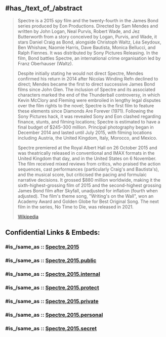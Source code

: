 

## #has_/text_of_/abstract 

> Spectre is a 2015 spy film and the twenty-fourth in the James Bond series produced by Eon Productions. Directed by Sam Mendes and written by John Logan, Neal Purvis, Robert Wade, and Jez Butterworth from a story conceived by Logan, Purvis, and Wade, it stars Daniel Craig as Bond, alongside Christoph Waltz, Léa Seydoux, Ben Whishaw, Naomie Harris, Dave Bautista, Monica Bellucci, and Ralph Fiennes. It was distributed by Sony Pictures Releasing. In the film, Bond battles Spectre, an international crime organisation led by Franz Oberhauser (Waltz).
>
> Despite initially stating he would not direct Spectre, Mendes confirmed his return in 2014 after Nicolas Winding Refn declined to direct; Mendes became the first to direct successive James Bond films since John Glen. The inclusion of Spectre and its associated characters marked the end of the Thunderball controversy, in which Kevin McClory and Fleming were embroiled in lengthy legal disputes over the film rights to the novel; Spectre is the first film to feature these elements since Diamonds Are Forever (1971). Following the Sony Pictures hack, it was revealed Sony and Eon clashed regarding finance, stunts, and filming locations; Spectre is estimated to have a final budget of $245–300 million.  Principal photography began in December 2014 and lasted until July 2015, with filming locations including Austria, the United Kingdom, Italy, Morocco, and Mexico.
>
> Spectre premiered at the Royal Albert Hall on 26 October 2015 and was theatrically released in conventional and IMAX formats in the United Kingdom that day, and in the United States on 6 November. The film received mixed reviews from critics, who praised the action sequences, cast performances (particularly Craig's and Bautista's), and the musical score, but criticised the pacing and formulaic narrative decisions. It grossed $880 million worldwide, making it the sixth-highest-grossing film of 2015 and the second-highest grossing James Bond film after Skyfall, unadjusted for inflation (fourth when adjusted). The film's theme song, "Writing's on the Wall", won an Academy Award and Golden Globe for Best Original Song. The next film in the series, No Time to Die, was released in 2021.
>
> [Wikipedia](https://en.wikipedia.org/wiki/Spectre%20(2015%20film))


## Confidential Links & Embeds: 

### #is_/same_as :: [Spectre,2015](/_Standards/Society/Communication/Media/Movie/Movie-Genre/Thriller-Movie/James_Bond,films/Spectre,2015.md) 

### #is_/same_as :: [Spectre,2015.public](/_public/Society/Communication/Media/Movie/Movie-Genre/Thriller-Movie/James_Bond,films/Spectre,2015.public.md) 

### #is_/same_as :: [Spectre,2015.internal](/_internal/Society/Communication/Media/Movie/Movie-Genre/Thriller-Movie/James_Bond,films/Spectre,2015.internal.md) 

### #is_/same_as :: [Spectre,2015.protect](/_protect/Society/Communication/Media/Movie/Movie-Genre/Thriller-Movie/James_Bond,films/Spectre,2015.protect.md) 

### #is_/same_as :: [Spectre,2015.private](/_private/Society/Communication/Media/Movie/Movie-Genre/Thriller-Movie/James_Bond,films/Spectre,2015.private.md) 

### #is_/same_as :: [Spectre,2015.personal](/_personal/Society/Communication/Media/Movie/Movie-Genre/Thriller-Movie/James_Bond,films/Spectre,2015.personal.md) 

### #is_/same_as :: [Spectre,2015.secret](/_secret/Society/Communication/Media/Movie/Movie-Genre/Thriller-Movie/James_Bond,films/Spectre,2015.secret.md)

